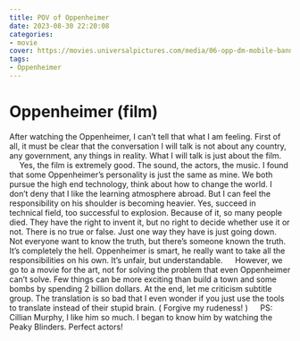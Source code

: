 ```yaml
---
title: POV of Oppenheimer
date: 2023-08-30 22:20:08
categories:
- movie
cover: https://movies.universalpictures.com/media/06-opp-dm-mobile-banner-1080x745-now-pl-f01-071223-64bab982784c7-1.jpg
tags: 
- Oppenheimer
---
```


# Oppenheimer (film)
After watching the Oppenheimer, I can’t tell that what I am feeling. First of all, it must be clear that the conversation I will talk is not about any country, any government, any things in reality. What I will talk is just about the film. 
&ensp;&ensp; Yes, the film is extremely good. The sound, the actors, the music. I found that some Oppenheimer’s personality is just the same as mine. We both pursue the high end technology, think about how to change the world. I don’t deny that I like the learning atmosphere abroad. But I can feel the responsibility on his shoulder is becoming heavier. Yes, succeed in technical field, too successful to explosion. Because of it, so many people died. They have the right to invent it, but no right to decide whether use it or not. There is no true or false. Just one way they have is just going down. Not everyone want to know the truth, but there’s someone known the truth. It’s completely the hell. Oppenheimer is smart, he really want to take all the responsibilities on his own. It’s unfair, but understandable. 
&ensp;&ensp; However, we go to a movie for the art, not for solving the problem that even Oppenheimer can’t solve. Few things can be more exciting than build a town and some bombs by spending 2 billion dollars. At the end, let me criticism subtitle group. The translation is so bad that I even wonder if you just use the tools to translate instead of their stupid brain. ( Forgive my rudeness! ) 
&ensp;&ensp; PS: Cillian Murphy, I like him so much. I began to know him by watching the Peaky Blinders. Perfect actors!








